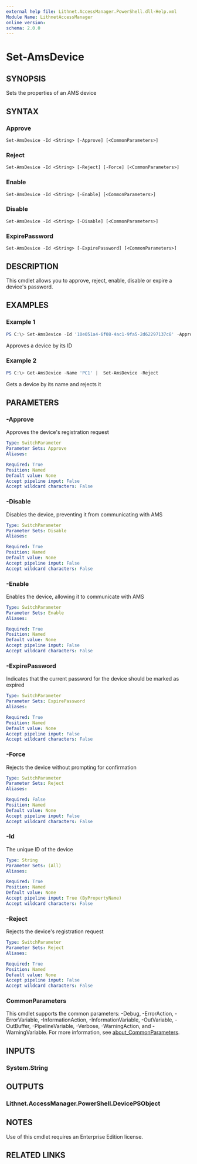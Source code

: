 ```yaml
---
external help file: Lithnet.AccessManager.PowerShell.dll-Help.xml
Module Name: LithnetAccessManager
online version:
schema: 2.0.0
---
```


# Set-AmsDevice

## SYNOPSIS
Sets the properties of an AMS device

## SYNTAX

### Approve
```
Set-AmsDevice -Id <String> [-Approve] [<CommonParameters>]
```

### Reject
```
Set-AmsDevice -Id <String> [-Reject] [-Force] [<CommonParameters>]
```

### Enable
```
Set-AmsDevice -Id <String> [-Enable] [<CommonParameters>]
```

### Disable
```
Set-AmsDevice -Id <String> [-Disable] [<CommonParameters>]
```

### ExpirePassword
```
Set-AmsDevice -Id <String> [-ExpirePassword] [<CommonParameters>]
```

## DESCRIPTION
This cmdlet allows you to approve, reject, enable, disable or expire a device's password.

## EXAMPLES

### Example 1
```powershell
PS C:\> Set-AmsDevice -Id '10e051a4-6f08-4ac1-9fa5-2d62297137c8' -Approve
```

Approves a device by its ID


### Example 2
```powershell
PS C:\> Get-AmsDevice -Name 'PC1' |  Set-AmsDevice -Reject
```

Gets a device by its name and rejects it


## PARAMETERS

### -Approve
Approves the device's registration request

```yaml
Type: SwitchParameter
Parameter Sets: Approve
Aliases:

Required: True
Position: Named
Default value: None
Accept pipeline input: False
Accept wildcard characters: False
```

### -Disable
Disables the device, preventing it from communicating with AMS

```yaml
Type: SwitchParameter
Parameter Sets: Disable
Aliases:

Required: True
Position: Named
Default value: None
Accept pipeline input: False
Accept wildcard characters: False
```

### -Enable
Enables the device, allowing it to communicate with AMS

```yaml
Type: SwitchParameter
Parameter Sets: Enable
Aliases:

Required: True
Position: Named
Default value: None
Accept pipeline input: False
Accept wildcard characters: False
```

### -ExpirePassword
Indicates that the current password for the device should be marked as expired

```yaml
Type: SwitchParameter
Parameter Sets: ExpirePassword
Aliases:

Required: True
Position: Named
Default value: None
Accept pipeline input: False
Accept wildcard characters: False
```

### -Force
Rejects the device without prompting for confirmation

```yaml
Type: SwitchParameter
Parameter Sets: Reject
Aliases:

Required: False
Position: Named
Default value: None
Accept pipeline input: False
Accept wildcard characters: False
```

### -Id
The unique ID of the device

```yaml
Type: String
Parameter Sets: (All)
Aliases:

Required: True
Position: Named
Default value: None
Accept pipeline input: True (ByPropertyName)
Accept wildcard characters: False
```

### -Reject
Rejects the device's registration request

```yaml
Type: SwitchParameter
Parameter Sets: Reject
Aliases:

Required: True
Position: Named
Default value: None
Accept pipeline input: False
Accept wildcard characters: False
```

### CommonParameters
This cmdlet supports the common parameters: -Debug, -ErrorAction, -ErrorVariable, -InformationAction, -InformationVariable, -OutVariable, -OutBuffer, -PipelineVariable, -Verbose, -WarningAction, and -WarningVariable. For more information, see [about_CommonParameters](http://go.microsoft.com/fwlink/?LinkID=113216).

## INPUTS

### System.String

## OUTPUTS

### Lithnet.AccessManager.PowerShell.DevicePSObject

## NOTES
Use of this cmdlet requires an Enterprise Edition license.

## RELATED LINKS
